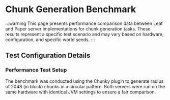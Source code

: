 # Chunk Generation Benchmark

:::warning
This page presents performance comparison data between Leaf and Paper server implementations for chunk generation tasks. These results represent a specific test scenario and may vary based on hardware, configuration, and specific world seeds.
:::

<chunk-generation-graph />

## Test Configuration Details

### Performance Test Setup

The benchmark was conducted using the Chunky plugin to generate radius of 2048 (in block) chunks in a circular pattern. Both servers were run on the same hardware with identical JVM settings to ensure a fair comparison.